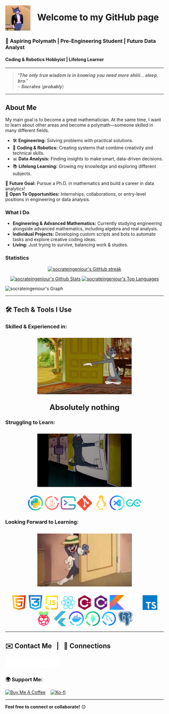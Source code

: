 # <img src="./assets/header_img.jpg" width="80" height="80" style="vertical-align: middle; margin-right: 15px;" /> Welcome to my GitHub page
### 🌟 **Aspiring Polymath | Pre-Engineering Student | Future Data Analyst**  
#### Coding & Robotics Hobbyist | Lifelong Learner  

---

> "𝑻𝒉𝒆 𝒐𝒏𝒍𝒚 𝒕𝒓𝒖𝒆 𝒘𝒊𝒔𝒅𝒐𝒎 𝒊𝒔 𝒊𝒏 𝒌𝒏𝒐𝒘𝒊𝒏𝒈 𝒚𝒐𝒖 𝒏𝒆𝒆𝒅 𝒎𝒐𝒓𝒆 𝒔𝒉𝒊𝒊𝒊𝒊… 𝒔𝒍𝒆𝒆𝒑, 𝒃𝒓𝒐."  
– 𝑺𝒐𝒄𝒓𝒂𝒕𝒆𝒔 (𝒑𝒓𝒐𝒃𝒂𝒃𝒍𝒚)

---

## **About Me**  

My main goal is to become a great mathematician. At the same time, I want to learn about other areas and become a polymath—someone skilled in many different fields.
- 🛠️ **Engineering:** Solving problems with practical solutions.  
- 🤖 **Coding & Robotics:** Creating systems that combine creativity and technical skills.  
- 📊 **Data Analysis:** Finding insights to make smart, data-driven decisions.  
- 📚 **Lifelong Learning:** Growing my knowledge and exploring different subjects.

🎯 **Future Goal:** Pursue a Ph.D. in mathematics and build a career in data analytics!  
💼 **Open To Opportunities:** Internships, collaborations, or entry-level positions in engineering or data analysis.  

### **What I Do**  
- **Engineering & Advanced Mathematics:** Currently studying engineering alongside advanced mathematics, including algebra and real analysis.
- **Individual Projects:** Developing custom scripts and bots to automate tasks and explore creative coding ideas.
- **Living:** Just trying to survive, balancing work & studies.

### **Statistics**
<p align="center">
  <a href="https://github.com/socrateingeniour">
    <img src="https://github-readme-streak-stats.herokuapp.com/?user=socrateingeniour&theme=vision-friendly-dark&show_icons=true&show=reviews,discussions_started,discussions_answered,prs_merged,prs_merged_percentage&border=FFD700&radius=5" alt="socrateingeniour's GitHub streak"/>
  </a>
</p>

<p align="center">
  <a href="https://github.com/socrateingeniour"><img alt="socrateingeniour's Github Stats" src="https://github-readme-stats.vercel.app/api?username=socrateingeniour&theme=vision-friendly-dark&show_icons=true&show=reviews,discussions_started,discussions_answered,prs_merged,prs_merged_percentage&border_color=FFD700&border_radius=5" height="320px" width="48%"/></a>
  <a href="https://github.com/socrateingeniour"><img alt="socrateingeniour's Top Languages" src="https://denvercoder1-github-readme-stats.vercel.app/api/top-langs/?username=socrateingeniour&langs_count=8&layout=compact&theme=vision-friendly-dark&show_icons=true&border_color=FFD700&border_radius=5" height="320px" width="48%"/></a>
</p>

![socrateingeniour's Graph](https://github-readme-activity-graph.vercel.app/graph?username=socrateingeniour&custom_title=Socrate%20El%20Ingeniour's%20GitHub%20Activity%20Graph&bg_color=0D1117&color=785ef0&line=FFFFFF&point=FFFFFF&area_color=FFFFFF&title_color=ffb000&area=true&border_color=FFD700&radius=5)


---

## **🛠️ Tech & Tools I Use**  

### Skilled & Experienced in:
<p align="center">
  <img src="./assets/tom_welcome.jpg" width="300" style="margin: 10px 0;" />
</p>

<p align="center">
  <strong><font size="+2">Absolutely nothing</font></strong>
</p>


### Struggling to Learn:
<p align="center">
  <img src="./assets/tom_struggling.jpg" width="300" style="margin: 10px 0;" />
</p>
<p align="center">
  <a href="https://www.python.org/" target="_blank" rel="noreferrer"><img src="./assets/icons/python.svg" width="48" height="48" alt="Python" /></a>
  <a href="https://www.oracle.com/java/" target="_blank" rel="noreferrer"><img src="./assets/icons/java.svg" width="48" height="48" alt="Java" /></a>
  <a href="https://www.gnu.org/software/bash/" target="_blank" rel="noreferrer"><img src="./assets/icons/terminal.svg" width="48" height="48" alt="GNU Bash" /></a>
  <a href="https://git-scm.com/" target="_blank" rel="noreferrer"><img src="./assets/icons/git.png" width="48" height="48" alt="Git" /></a>
  <a href="https://www.linux.org" target="_blank" rel="noreferrer"><img src="./assets/icons/linux.svg" width="48" height="48" alt="Linux" /></a>
  <a href="https://code.visualstudio.com/" target="_blank" rel="noreferrer"><img src="./assets/icons/code.svg" width="48" height="48" alt="VS Code" /></a>
  <a href="https://www.arduino.cc/" target="_blank" rel="noreferrer"><img src="./assets/icons/arduino.svg" width="48" height="48" alt="Arduino" /></a>
</p>

### Looking Forward to Learning:
<p align="center">
  <img src="./assets/tom_sneak.jpg" width="300" style="margin: 10px 0;" />
</p>

<p align="center">
  <a href="https://developer.mozilla.org/en-US/docs/Glossary/HTML5" target="_blank" rel="noreferrer"><img src="./assets/icons/html.png" width="48" height="48" alt="HTML5" /></a>
  <a href="https://www.w3.org/TR/CSS/#css" target="_blank" rel="noreferrer"><img src="./assets/icons/css3.png" width="48" height="48" alt="CSS3" /></a>
  <a href="https://developer.mozilla.org/en-US/docs/Web/JavaScript" target="_blank" rel="noreferrer"><img src="./assets/icons/javascript.svg" width="48" height="48" alt="JavaScript" /></a>
  <a href="https://reactjs.org/" target="_blank" rel="noreferrer"><img src="./assets/icons/react.svg" width="48" height="48" alt="React" /></a>
  <a href="https://docs.microsoft.com/en-us/cpp/?view=msvc-170" target="_blank" rel="noreferrer"><img src="./assets/icons/cplusplus.svg" width="48" height="48" alt="C++" /></a>
  <a href="https://docs.microsoft.com/en-us/dotnet/csharp/" target="_blank" rel="noreferrer"><img src="./assets/icons/csharp.svg" width="48" height="48" alt="C#" /></a>
  <a href="https://kotlinlang.org/" target="_blank" rel="noreferrer"><img src="./assets/icons/kotlin.svg" width="48" height="48" alt="Kotlin" /></a>
  <a href="https://www.rust-lang.org/" target="_blank" rel="noreferrer"><img src="./assets/icons/rust.svg" width="48" height="48" alt="Rust" /></a>
  <a href="https://www.typescriptlang.org/" target="_blank" rel="noreferrer"><img src="./assets/icons/typescript.svg" width="48" height="48" alt="TypeScript" /></a>
  <a href="https://www.raspberrypi.org/" target="_blank" rel="noreferrer"><img src="./assets/icons/raspberry.svg" width="48" height="48" alt="Raspberry Pi" /></a>
  <a href="https://flutter.dev/" target="_blank" rel="noreferrer"><img src="./assets/icons/flutter.svg" width="48" height="48" alt="Flutter" /></a>
  <a href="https://www.docker.com/" target="_blank" rel="noreferrer"><img src="./assets/icons/docker-desktop.svg" width="48" height="48" alt="Docker" /></a>
  <a href="https://www.mongodb.com/" target="_blank" rel="noreferrer"><img src="./assets/icons/mongodb-compass.svg" width="48" height="48" alt="MongoDB" /></a>
  <a href="https://www.mysql.com/" target="_blank" rel="noreferrer"><img src="./assets/icons/mysql-workbench.svg" width="48" height="48" alt="MySQL" /></a>
  <a href="https://www.postgresql.org/" target="_blank" rel="noreferrer"><img src="./assets/icons/postgresql.svg" width="48" height="48" alt="PostgreSQL" /></a>
</p>

---

## **✉️ Contact Me**   |   🔗 **Connections**

<p align="left">
  <a href="https://www.linkedin.com/in/socrateingeniour" target="_blank" rel="noreferrer"><img src="./assets/linkedin-dark.svg" width="32" height="32" alt="LinkedIn" /></a>
  <a href="https://www.github.com/socrateingeniour" target="_blank" rel="noreferrer"><img src="./assets/github-dark.svg" width="32" height="32" alt="GitHub" /></a>
  <a href="https://discord.com/users/socratesocarji_" target="_blank" rel="noreferrer"><img src="./assets/discord-dark.svg" width="32" height="32" alt="Discord" /></a>
  <a href="http://www.instagram.com/socratesocarji" target="_blank" rel="noreferrer"><img src="./assets/instagram-dark.svg" width="32" height="32" alt="Instagram" /></a>
  <a href="https://huggingface.co/socrateingeniour" target="_blank" rel="noreferrer"><img src="./assets/huggingface.png" width="32" height="32" alt="Hugging Face" /></a>
</p>

### 🌍 **Support Me:**

<p>
  <a href="https://www.buymeacoffee.com/socratesocarji"><img src="https://cdn.buymeacoffee.com/buttons/v2/default-yellow.png" width="150" alt="Buy Me A Coffee"/></a>
    
  <a href="https://www.ko-fi.com/socratesocarji"><img src="https://storage.ko-fi.com/cdn/kofi2.png?v=3" width="150" alt="Ko-fi"/></a>
</p>

---

**Feel free to connect or collaborate!** 😊  
